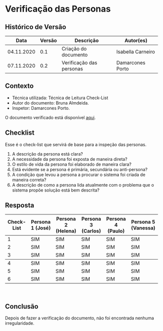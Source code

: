 # Verificação das Personas

## Histórico de Versão
<table class="table table-striped border">
    <thead>
        <th>Data</th>   
        <th>Versão </th> 
        <th>Descrição</th> 
        <th>Autor(es)</th>
    </thead>
    <tbody>
        <tr>
            <td> 04.11.2020 </td>
            <td>  0.1   </td>
            <td> Criação do documento</td>
            <td> Isabella Carneiro </td>
        </tr>
        <tr>
            <td> 07.11.2020 </td>
            <td>  0.2   </td>
            <td> Verificação das personas</td>
            <td> Damarcones Porto </td>
        </tr>
    </tbody>
</table>

## Contexto
- Técnica utilizada: Técnica de Leitura Check-List
- Autor do documento: Bruna Almdeida.
- Inspetor: Damarcones Porto.

O documento verificado está disponível <a href="https://requisitos-de-software.github.io/2020.1-iFut/elicitacao/personas/">aqui</a>.

## Checklist
Esse é o check-list que servirá de base para a inspeção das personas.
<br>

1. A descrição da persona está clara?
2. A necessidade da persona foi exposta de maneira direta?
3. O estilo de vida da persona foi elaborado de maneira clara?
4. Está evidente se a persona é primária, secundária ou anti-persona?
5. A condição que levou a persona a procurar o sistema foi criada de maneira correta?
6. A descrição de como a persona lida atualmente com o problema que o sistema propõe solução está bem descrita?  


## Resposta

<table class="table table-striped border">
    <thead>
        <th>Check-List</th>
		<th>Persona 1 (José)</th>
		<th>Persona 2 (Helena)</th>
        <th>Persona 3 (Carlos)</th>
        <th>Persona 4 (Paulo)</th>
        <th>Persona 5 (Vanessa)</th>
    </thead>
    <tbody> 
        <tr>
            <td>1</td>
            <td>SIM</td>
            <td>SIM</td>
            <td>SIM</td>
            <td>SIM</td>
            <td>SIM</td> 
        </tr>
	<tr>
		<td>2</td>
		<td>SIM</td>
        <td>SIM</td>
        <td>SIM</td>
        <td>SIM</td>
        <td>SIM</td>
	</tr>
	<tr>
		<td>3</td>
		<td>SIM</td>
        <td>SIM</td>
        <td>SIM</td>
        <td>SIM</td>
        <td>SIM</td>
	</tr>
    </tbody>
    <tbody>
    <tr>
		<td>4</td>
		<td>SIM</td>
        <td>SIM</td>
        <td>SIM</td>
        <td>SIM</td>
        <td>SIM</td>
	</tr>
    <tr>
		<td>5</td>
		<td>SIM</td>
        <td>SIM</td>
        <td>SIM</td>
        <td>SIM</td>
        <td>SIM</td>
	</tr> 
        <tr>
		<td>6</td>
		<td>SIM</td>
        <td>SIM</td>
        <td>SIM</td>
        <td>SIM</td>
        <td>SIM</td>
	</tr> 
    </tbody>
</table> 
<br>

## Conclusão
Depois de fazer a verificação do documento, não foi encontrada nenhuma irregularidade.

